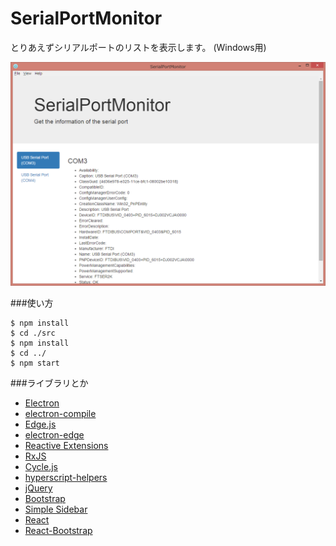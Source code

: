 ﻿# SerialPortMonitor

とりあえずシリアルポートのリストを表示します。
(Windows用)

![スクリーンショット](SS.png)

###使い方
```
$ npm install
$ cd ./src
$ npm install
$ cd ../
$ npm start
```

###ライブラリとか
- [Electron](http://electron.atom.io/)
- [electron-compile](https://github.com/electronjs/electron-compile)
- [Edge.js](http://tjanczuk.github.io/edge/)
- [electron-edge](https://github.com/kexplo/electron-edge)
- [Reactive Extensions](http://rx.codeplex.com/)
- [RxJS](http://reactivex.io/)
- [Cycle.js](http://cycle.js.org/)
- [hyperscript-helpers](https://github.com/ohanhi/hyperscript-helpers)
- [jQuery](https://jquery.com/)
- [Bootstrap](http://getbootstrap.com/)
- [Simple Sidebar](https://github.com/IronSummitMedia/startbootstrap-simple-sidebar)
- [React](https://facebook.github.io/react/)
- [React-Bootstrap](https://react-bootstrap.github.io/)
